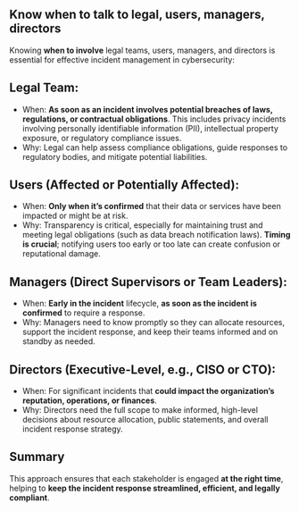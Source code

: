 ## Know when to talk to legal, users, managers, directors
Knowing **when to involve** legal teams, users, managers, and directors is essential for effective incident management in cybersecurity:

## Legal Team:
  - When: **As soon as an incident involves potential breaches of laws, regulations, or contractual obligations**. This includes privacy incidents involving personally identifiable information (PII), intellectual property exposure, or regulatory compliance issues.
  - Why: Legal can help assess compliance obligations, guide responses to regulatory bodies, and mitigate potential liabilities.

## Users (Affected or Potentially Affected):
  - When: **Only when it’s confirmed** that their data or services have been impacted or might be at risk.
  - Why: Transparency is critical, especially for maintaining trust and meeting legal obligations (such as data breach notification laws). **Timing is crucial**; notifying users too early or too late can create confusion or reputational damage.

## Managers (Direct Supervisors or Team Leaders):
  - When: **Early in the incident** lifecycle, **as soon as the incident is confirmed** to require a response.
  - Why: Managers need to know promptly so they can allocate resources, support the incident response, and keep their teams informed and on standby as needed.

## Directors (Executive-Level, e.g., CISO or CTO):
  - When: For significant incidents that **could impact the organization’s reputation, operations, or finances**.
  - Why: Directors need the full scope to make informed, high-level decisions about resource allocation, public statements, and overall incident response strategy.

## Summary
This approach ensures that each stakeholder is engaged **at the right time**, helping to **keep the incident response streamlined, efficient, and legally compliant**.